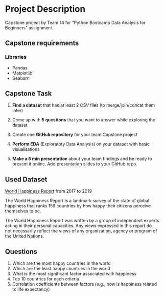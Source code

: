 # Project Description
Capstone project by Team 14 for "Python Bootcamp Data Analysis for Beginners" assignment. 

## Capstone requirements ##

### Libraries ###

* Pandas
* Matplotlib
* Seaborn

## Capstone Task ##

1. **Find a dataset** that has at least 2 CSV files (to merge/join/concat them later) 

2. Come up with **5 questions** that you want to answer while exploring the dataset

3. Create one **GitHub repository** for your team Capstone project

4. **Perform EDA** (Exploratoty Data Analysis) on your dataset with basic visualisations

5. **Make a 5 min presentation** about your team findings and be ready to present it online. Add presentation slides to your GitHub repo.

## Used Dataset ##

[World Happiness Report](https://worldhappiness.report/) from 2017 to 2019

The World Happiness Report is a landmark survey of the state of global happiness that ranks 156 countries by how happy their citizens perceive themselves to be.

The World Happiness Report was written by a group of independent experts acting in their personal capacities. Any views expressed in this report do not necessarily reflect the views of any organization, agency or program of the United Nations.


## Questions

1. Which are the most happy countries in the world
2. Which are the least happy countries in the world
3. What is the most significant factor associated with happiness
4. Top 10 countries for each criteria
5. Correlation coefficients between factors (e.g., how is happiness related to life expectancy)

